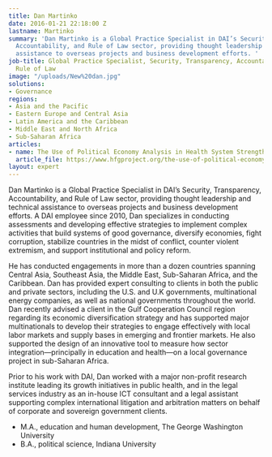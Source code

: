 ```yaml
---
title: Dan Martinko
date: 2016-01-21 22:18:00 Z
lastname: Martinko
summary: 'Dan Martinko is a Global Practice Specialist in DAI’s Security, Transparency,
  Accountability, and Rule of Law sector, providing thought leadership and technical
  assistance to overseas projects and business development efforts. '
job-title: Global Practice Specialist, Security, Transparency, Accountability, and
  Rule of Law
image: "/uploads/New%20dan.jpg"
solutions:
- Governance
regions:
- Asia and the Pacific
- Eastern Europe and Central Asia
- Latin America and the Caribbean
- Middle East and North Africa
- Sub-Saharan Africa
articles:
- name: The Use of Political Economy Analysis in Health System Strengthening
  article_file: https://www.hfgproject.org/the-use-of-political-economy-analysis-in-health-system-strengthening/
layout: expert
---
```


Dan Martinko is a Global Practice Specialist in DAI’s Security, Transparency, Accountability, and Rule of Law sector, providing thought leadership and technical assistance to overseas projects and business development efforts. A DAI employee since 2010, Dan specializes in conducting assessments and developing effective strategies to implement complex activities that build systems of good governance, diversify economies, fight corruption, stabilize countries in the midst of conflict, counter violent extremism, and support institutional and policy reform.

He has conducted engagements in more than a dozen countries spanning Central Asia, Southeast Asia, the Middle East, Sub-Saharan Africa, and the Caribbean. Dan has provided expert consulting to clients in both the public and private sectors, including the U.S. and U.K governments, multinational energy companies, as well as national governments throughout the world. Dan recently advised a client in the Gulf Cooperation Council region regarding its economic diversification strategy and has supported major multinationals to develop their strategies to engage effectively with local labor markets and supply bases in emerging and frontier markets. He also supported the design of an innovative tool to measure how sector integration—principally in education and health—on a local governance project in sub-Saharan Africa.

Prior to his work with DAI, Dan worked with a major non-profit research institute leading its growth initiatives in public health, and in the legal services industry as an in-house ICT consultant and a legal assistant supporting complex international litigation and arbitration matters on behalf of corporate and sovereign government clients.

* M.A., education and human development, The George Washington University
* B.A., political science, Indiana University